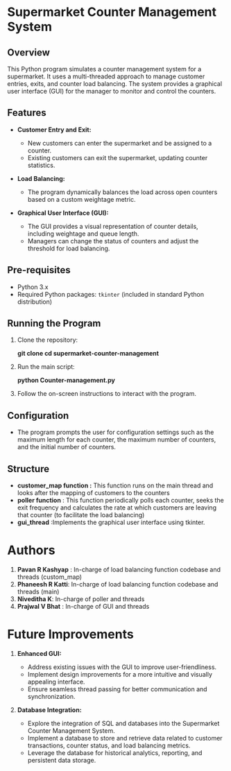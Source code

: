 # Supermarket Counter Management System

## Overview

This Python program simulates a counter management system for a supermarket. It uses a multi-threaded approach to manage customer entries, exits, and counter load balancing. The system provides a graphical user interface (GUI) for the manager to monitor and control the counters.

## Features

- **Customer Entry and Exit:**
  - New customers can enter the supermarket and be assigned to a counter.
  - Existing customers can exit the supermarket, updating counter statistics.

- **Load Balancing:**
  - The program dynamically balances the load across open counters based on a custom weightage metric.

- **Graphical User Interface (GUI):**
  - The GUI provides a visual representation of counter details, including weightage and queue length.
  - Managers can change the status of counters and adjust the threshold for load balancing.


## Pre-requisites

- Python 3.x
- Required Python packages: `tkinter` (included in standard Python distribution)

## Running the Program

1. Clone the repository:

    **git clone <repository-url>
    cd supermarket-counter-management**
    

2. Run the main script:

    **python Counter-management.py**
  

3. Follow the on-screen instructions to interact with the program.

## Configuration

- The program prompts the user for configuration settings such as the maximum length for each counter, the maximum number of counters, and the initial number of counters.

## Structure

- **customer_map function :** This function runs on the main thread and looks after the mapping of customers to the counters
- **poller function** : This function periodically polls each counter, seeks the exit frequency and calculates the rate at which customers are leaving that counter (to facilitate the load balancing)
- **gui_thread** :Implements the graphical user interface using tkinter.

# Authors
1. **Pavan R Kashyap** : In-charge of load balancing function codebase and threads (custom_map)
2. **Phaneesh R Katti**: In-charge of load balancing function codebase and threads (main)
3. **Niveditha K**: In-charge of poller and threads
4. **Prajwal V Bhat** : In-charge of GUI and threads


# Future Improvements

1. **Enhanced GUI:**
   - Address existing issues with the GUI to improve user-friendliness.
   - Implement design improvements for a more intuitive and visually appealing interface.
   - Ensure seamless thread passing for better communication and synchronization.

2. **Database Integration:**
   - Explore the integration of SQL and databases into the Supermarket Counter Management System.
   - Implement a database to store and retrieve data related to customer transactions, counter status, and load balancing metrics.
   - Leverage the database for historical analytics, reporting, and persistent data storage.



